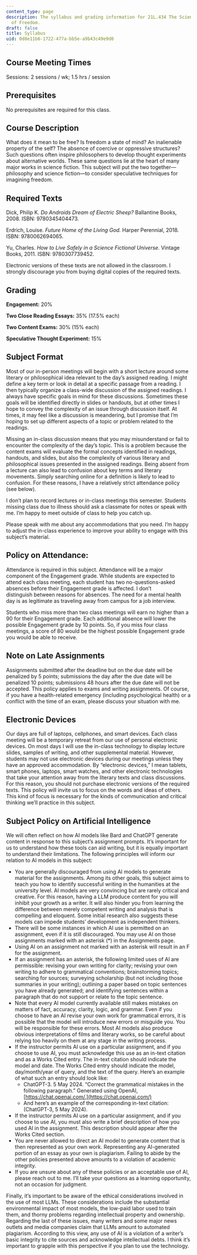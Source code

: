 ```yaml
---
content_type: page
description: The syllabus and grading information for 21L.434 The Science Fiction
  of Freedom.
draft: false
title: Syllabus
uid: 0d8e11b6-1722-477a-bb5e-a9b43c49e9d0
---
```

## Course Meeting Times

Sessions: 2 sessions / wk; 1.5 hrs / session

## Prerequisites

No prerequisites are required for this class.

## Course Description

What does it mean to be free? Is freedom a state of mind? An inalienable property of the self? The absence of coercive or oppressive structures? Such questions often inspire philosophers to develop thought experiments about alternative worlds. These same questions lie at the heart of many major works in science fiction. This subject will put the two together—philosophy and science fiction—to consider speculative techniques for imagining freedom.

## Required Texts

Dick, Philip K. *Do Androids Dream of Electric Sheep?* Ballantine Books, 2008. ISBN: 9780345404473.

Erdrich, Louise. *Future Home of the Living God.* Harper Perennial, 2018. ISBN: 9780062694065.

Yu, Charles. *How to Live Safely in a Science Fictional Universe.* Vintage Books, 2011. ISBN: 9780307739452.

Electronic versions of these texts are not allowed in the classroom. I strongly discourage you from buying digital copies of the required texts.

## Grading

**Engagement:** 20%

**Two Close Reading Essays:** 35% (17.5% each)

**Two Content Exams:** 30% (15% each)

**Speculative Thought Experiment:** 15%

## Subject Format

Most of our in-person meetings will begin with a short lecture around some literary or philosophical idea relevant to the day’s assigned reading. I might define a key term or look in detail at a specific passage from a reading. I then typically organize a class-wide discussion of the assigned readings. I always have specific goals in mind for these discussions. Sometimes these goals will be identified directly in slides or handouts, but at other times I hope to convey the complexity of an issue through discussion itself. At times, it may feel like a discussion is meandering, but I promise that I’m hoping to set up different aspects of a topic or problem related to the readings.

Missing an in-class discussion means that you may misunderstand or fail to encounter the complexity of the day’s topic. This is a problem because the content exams will evaluate the formal concepts identified in readings, handouts, and slides, but also the complexity of various literary and philosophical issues presented in the assigned readings. Being absent from a lecture can also lead to confusion about key terms and literary movements. Simply searching online for a definition is likely to lead to confusion. For these reasons, I have a relatively strict attendance policy (see below).

I don’t plan to record lectures or in-class meetings this semester. Students missing class due to illness should ask a classmate for notes or speak with me. I’m happy to meet outside of class to help you catch up.

Please speak with me about any accommodations that you need. I’m happy to adjust the in-class experience to improve your ability to engage with this subject’s material.

## Policy on Attendance:

Attendance is required in this subject. Attendance will be a major component of the Engagement grade. While students are expected to attend each class meeting, each student has two no-questions-asked absences before their Engagement grade is affected. I don’t distinguish between reasons for absences. The need for a mental health day is as legitimate as traveling away from campus for a job interview.

Students who miss more than two class meetings will earn no higher than a 90 for their Engagement grade. Each additional absence will lower the possible Engagement grade by 10 points. So, if you miss four class meetings, a score of 80 would be the highest possible Engagement grade you would be able to receive.

## Note on Late Assignments

Assignments submitted after the deadline but on the due date will be penalized by 5 points; submissions the day after the due date will be penalized 10 points; submissions 48 hours after the due date will not be accepted. This policy applies to exams and writing assignments. Of course, if you have a health-related emergency (including psychological health) or a conflict with the time of an exam, please discuss your situation with me.

## Electronic Devices

Our days are full of laptops, cellphones, and smart devices. Each class meeting will be a temporary retreat from our use of personal electronic devices. On most days I will use the in-class technology to display lecture slides, samples of writing, and other supplemental material. However, students may not use electronic devices during our meetings unless they have an approved accommodation. By “electronic devices,” I mean tablets, smart phones, laptops, smart watches, and other electronic technologies that take your attention away from the literary texts and class discussions. For this reason, you should not purchase electronic versions of the required texts. This policy will invite us to focus on the words and ideas of others. This kind of focus is necessary for the kinds of communication and critical thinking we’ll practice in this subject.

## Subject Policy on Artificial Intelligence

We will often reflect on how AI models like Bard and ChatGPT generate content in response to this subject’s assignment prompts. It’s important for us to understand how these tools can aid writing, but it is equally important to understand their limitations. The following principles will inform our relation to AI models in this subject:

- You are generally discouraged from using AI models to generate material for the assignments. Among its other goals, this subject aims to teach you how to identify successful writing in the humanities at the university level. AI models are very convincing but are rarely critical and creative. For this reason, having a LLM produce content for you will inhibit your growth as a writer. It will also hinder you from learning the difference between merely competent writing and analysis that is compelling and eloquent. Some initial research also suggests these models can impede students’ development as independent thinkers.
- There will be some instances in which AI use is permitted on an assignment, even if it is still discouraged. You may use AI on those assignments marked with an asterisk (\*) in the Assignments page.
- Using AI on an assignment not marked with an asterisk will result in an F for the assignment.
- If an assignment has an asterisk, the following limited uses of AI are permissible: revising your own writing for clarity; revising your own writing to adhere to grammatical conventions; brainstorming topics; searching for sources; surveying scholarship (but not including those summaries in your writing); outlining a paper based on topic sentences you have already generated; and identifying sentences within a paragraph that do not support or relate to the topic sentence.
- Note that every AI model currently available still makes mistakes on matters of fact, accuracy, clarity, logic, and grammar. Even if you choose to have an AI revise your own work for grammatical errors, it is possible that the model will introduce new errors or misguide you. You will be responsible for these errors. Most AI models also produce obvious interpretations of films and literary works, so be careful about relying too heavily on them at any stage in the writing process.
- If the instructor permits AI use on a particular assignment, and if you choose to use AI, you must acknowledge this use as an in-text citation and as a Works Cited entry. The in-text citation should indicate the model and date. The Works Cited entry should indicate the model, day/month/year of query, and the text of the query. Here’s an example of what such an entry should look like:
    - ChatGPT-3. 5 May 2024. “Correct the grammatical mistakes in the following paragraph.” Generated using OpenAI, [https://chat.openai.com/.](https://chat.openai.com/)
    - And here’s an example of the corresponding in-text citation: (ChatGPT-3, 5 May 2024).
- If the instructor permits AI use on a particular assignment, and if you choose to use AI, you must also write a brief description of how you used AI in the assignment. This description should appear after the Works Cited section.
- You are never allowed to direct an AI model to generate content that is then represented as your own work. Representing any AI-generated portion of an essay as your own is plagiarism. Failing to abide by the other policies presented above amounts to a violation of academic integrity.
- If you are unsure about any of these policies or an acceptable use of AI, please reach out to me. I’ll take your questions as a learning opportunity, not an occasion for judgment.

Finally, it’s important to be aware of the ethical considerations involved in the use of most LLMs. These considerations include the substantial environmental impact of most models, the low-paid labor used to train them, and thorny problems regarding intellectual property and ownership. Regarding the last of these issues, many writers and some major news outlets and media companies claim that LLMs amount to automated plagiarism. According to this view, any use of AI is a violation of a writer’s basic integrity to cite sources and acknowledge intellectual debts. I think it’s important to grapple with this perspective if you plan to use the technology.